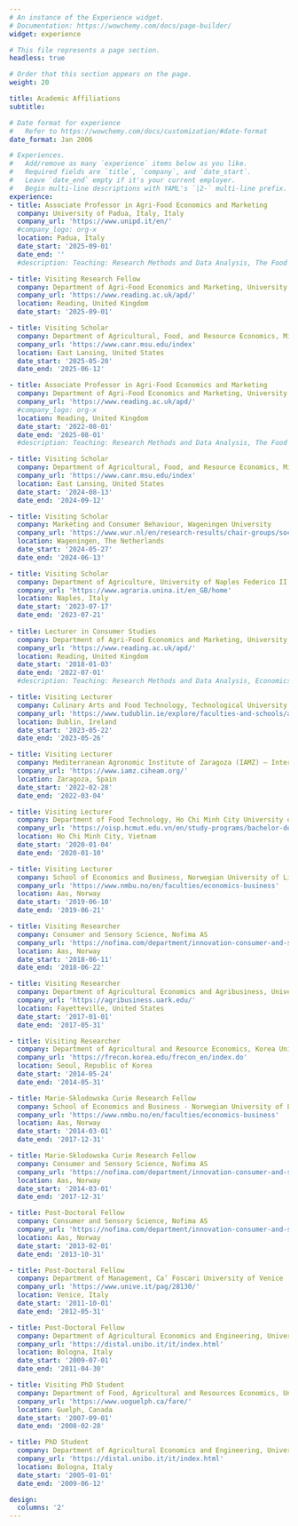 ```yaml
---
# An instance of the Experience widget.
# Documentation: https://wowchemy.com/docs/page-builder/
widget: experience

# This file represents a page section.
headless: true

# Order that this section appears on the page.
weight: 20

title: Academic Affiliations
subtitle:

# Date format for experience
#   Refer to https://wowchemy.com/docs/customization/#date-format
date_format: Jan 2006

# Experiences.
#   Add/remove as many `experience` items below as you like.
#   Required fields are `title`, `company`, and `date_start`.
#   Leave `date_end` empty if it's your current employer.
#   Begin multi-line descriptions with YAML's `|2-` multi-line prefix.
experience:
- title: Associate Professor in Agri-Food Economics and Marketing
  company: University of Padua, Italy, Italy
  company_url: 'https://www.unipd.it/en/'
  #company_logo: org-x
  location: Padua, Italy
  date_start: '2025-09-01'
  date_end: ''
  #description: Teaching: Research Methods and Data Analysis, The Food Business, and Contemporary Issues in Consumer Behaviour and Marketing.

- title: Visiting Research Fellow
  company: Department of Agri-Food Economics and Marketing, University of Reading
  company_url: 'https://www.reading.ac.uk/apd/'
  location: Reading, United Kingdom
  date_start: '2025-09-01'

- title: Visiting Scholar
  company: Department of Agricultural, Food, and Resource Economics, Michigan State University
  company_url: 'https://www.canr.msu.edu/index'
  location: East Lansing, United States
  date_start: '2025-05-20'
  date_end: '2025-06-12'

- title: Associate Professor in Agri-Food Economics and Marketing
  company: Department of Agri-Food Economics and Marketing, University of Reading
  company_url: 'https://www.reading.ac.uk/apd/'
  #company_logo: org-x
  location: Reading, United Kingdom
  date_start: '2022-08-01'
  date_end: '2025-08-01'
  #description: Teaching: Research Methods and Data Analysis, The Food Business, and Contemporary Issues in Consumer Behaviour and Marketing.

- title: Visiting Scholar
  company: Department of Agricultural, Food, and Resource Economics, Michigan State University
  company_url: 'https://www.canr.msu.edu/index'
  location: East Lansing, United States
  date_start: '2024-08-13'
  date_end: '2024-09-12'

- title: Visiting Scholar
  company: Marketing and Consumer Behaviour, Wageningen University
  company_url: 'https://www.wur.nl/en/research-results/chair-groups/social-sciences/marketing-and-consumer-behaviour-group.htm'
  location: Wageningen, The Netherlands
  date_start: '2024-05-27'
  date_end: '2024-06-13'

- title: Visiting Scholar
  company: Department of Agriculture, University of Naples Federico II
  company_url: 'https://www.agraria.unina.it/en_GB/home'
  location: Naples, Italy
  date_start: '2023-07-17'
  date_end: '2023-07-21'
    
- title: Lecturer in Consumer Studies
  company: Department of Agri-Food Economics and Marketing, University of Reading
  company_url: 'https://www.reading.ac.uk/apd/'
  location: Reading, United Kingdom
  date_start: '2018-01-03'
  date_end: '2022-07-01'
  #description: Teaching: Research Methods and Data Analysis, Economics III, and Contemporary Issues in Consumer Behaviour and Marketing.

- title: Visiting Lecturer
  company: Culinary Arts and Food Technology, Technological University Dublin
  company_url: 'https://www.tudublin.ie/explore/faculties-and-schools/arts-humanities/culinary-arts--food-technology/'
  location: Dublin, Ireland
  date_start: '2023-05-22'
  date_end: '2023-05-26'

- title: Visiting Lecturer
  company: Mediterranean Agronomic Institute of Zaragoza (IAMZ) – International Centre for Advanced Mediterranean Agronomic Studies(CIHEAM)
  company_url: 'https://www.iamz.ciheam.org/'
  location: Zaragoza, Spain
  date_start: '2022-02-28'
  date_end: '2022-03-04'

- title: Visiting Lecturer
  company: Department of Food Technology, Ho Chi Minh City University of Technology
  company_url: 'https://oisp.hcmut.edu.vn/en/study-programs/bachelor-degree/food-technology'
  location: Ho Chi Minh City, Vietnam
  date_start: '2020-01-04'
  date_end: '2020-01-10'

- title: Visiting Lecturer
  company: School of Economics and Business, Norwegian University of Life Science
  company_url: 'https://www.nmbu.no/en/faculties/economics-business'
  location: Aas, Norway
  date_start: '2019-06-10'
  date_end: '2019-06-21'

- title: Visiting Researcher
  company: Consumer and Sensory Science, Nofima AS
  company_url: 'https://nofima.com/department/innovation-consumer-and-sensory-sciences/'
  location: Aas, Norway
  date_start: '2018-06-11'
  date_end: '2018-06-22'

- title: Visiting Researcher
  company: Department of Agricultural Economics and Agribusiness, University of Arkansas
  company_url: 'https://agribusiness.uark.edu/'
  location: Fayetteville, United States
  date_start: '2017-01-01'
  date_end: '2017-05-31'

- title: Visiting Researcher
  company: Department of Agricultural and Resource Economics, Korea University
  company_url: 'https://frecon.korea.edu/frecon_en/index.do'
  location: Seoul, Republic of Korea
  date_start: '2014-05-24'
  date_end: '2014-05-31'

- title: Marie-Sklodowska Curie Research Fellow
  company: School of Economics and Business - Norwegian University of Life Science
  company_url: 'https://www.nmbu.no/en/faculties/economics-business'
  location: Aas, Norway
  date_start: '2014-03-01'
  date_end: '2017-12-31'

- title: Marie-Sklodowska Curie Research Fellow
  company: Consumer and Sensory Science, Nofima AS
  company_url: 'https://nofima.com/department/innovation-consumer-and-sensory-sciences/'
  location: Aas, Norway
  date_start: '2014-03-01'
  date_end: '2017-12-31'

- title: Post-Doctoral Fellow
  company: Consumer and Sensory Science, Nofima AS
  company_url: 'https://nofima.com/department/innovation-consumer-and-sensory-sciences/'
  location: Aas, Norway
  date_start: '2013-02-01'
  date_end: '2013-10-31'

- title: Post-Doctoral Fellow
  company: Department of Management, Ca’ Foscari University of Venice
  company_url: 'https://www.unive.it/pag/28130/'
  location: Venice, Italy
  date_start: '2011-10-01'
  date_end: '2012-05-31'

- title: Post-Doctoral Fellow
  company: Department of Agricultural Economics and Engineering, University of Bologna
  company_url: 'https://distal.unibo.it/it/index.html'
  location: Bologna, Italy
  date_start: '2009-07-01'
  date_end: '2011-04-30'

- title: Visiting PhD Student
  company: Department of Food, Agricultural and Resources Economics, University of Guelph
  company_url: 'https://www.uoguelph.ca/fare/'
  location: Guelph, Canada
  date_start: '2007-09-01'
  date_end: '2008-02-28'

- title: PhD Student
  company: Department of Agricultural Economics and Engineering, University of Bologna
  company_url: 'https://distal.unibo.it/it/index.html'
  location: Bologna, Italy
  date_start: '2005-01-01'
  date_end: '2009-06-12'

design:
  columns: '2'
---
```

